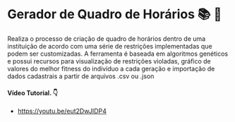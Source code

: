 <!--
Copyright (c) 2020 Osvaldo Airon

Permission is hereby granted, free of charge, to any person obtaining a copy
of this software and associated documentation files (the "Software"), to deal
in the Software without restriction, including without limitation the rights
to use, copy, modify, merge, publish, distribute, sublicense, and/or sell
copies of the Software, and to permit persons to whom the Software is
furnished to do so, subject to the following conditions:

The above copyright notice and this permission notice shall be included in all
copies or substantial portions of the Software.

THE SOFTWARE IS PROVIDED "AS IS", WITHOUT WARRANTY OF ANY KIND, EXPRESS OR
IMPLIED, INCLUDING BUT NOT LIMITED TO THE WARRANTIES OF MERCHANTABILITY,
FITNESS FOR A PARTICULAR PURPOSE AND NONINFRINGEMENT. IN NO EVENT SHALL THE
AUTHORS OR COPYRIGHT HOLDERS BE LIABLE FOR ANY CLAIM, DAMAGES OR OTHER
LIABILITY, WHETHER IN AN ACTION OF CONTRACT, TORT OR OTHERWISE, ARISING FROM,
OUT OF OR IN CONNECTION WITH THE SOFTWARE OR THE USE OR OTHER DEALINGS IN THE
SOFTWARE.
-->
Gerador de Quadro de Horários :books: :school:
====
<p> 
    Realiza o processo de criação de quadro de horários dentro de uma instituição de acordo com uma série de restrições implementadas que podem ser customizadas. A ferramenta é baseada em algoritmos genéticos e possui recursos para visualização de restrições violadas, gráfico de valores do melhor fitness do indivíduo a cada geração e importação de dados cadastrais a partir de arquivos .csv ou .json      
</p>

#### Vídeo Tutorial. :point_down:

* https://youtu.be/eut2DwJIDP4


